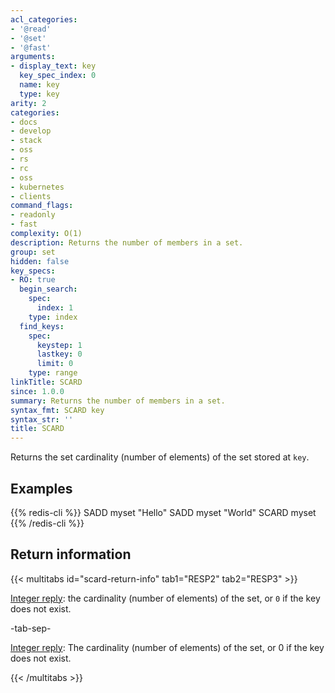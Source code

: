 ```yaml
---
acl_categories:
- '@read'
- '@set'
- '@fast'
arguments:
- display_text: key
  key_spec_index: 0
  name: key
  type: key
arity: 2
categories:
- docs
- develop
- stack
- oss
- rs
- rc
- oss
- kubernetes
- clients
command_flags:
- readonly
- fast
complexity: O(1)
description: Returns the number of members in a set.
group: set
hidden: false
key_specs:
- RO: true
  begin_search:
    spec:
      index: 1
    type: index
  find_keys:
    spec:
      keystep: 1
      lastkey: 0
      limit: 0
    type: range
linkTitle: SCARD
since: 1.0.0
summary: Returns the number of members in a set.
syntax_fmt: SCARD key
syntax_str: ''
title: SCARD
---
```

Returns the set cardinality (number of elements) of the set stored at `key`.

## Examples

{{% redis-cli %}}
SADD myset "Hello"
SADD myset "World"
SCARD myset
{{% /redis-cli %}}

## Return information

{{< multitabs id="scard-return-info" 
    tab1="RESP2" 
    tab2="RESP3" >}}

[Integer reply](../../develop/reference/protocol-spec#integers): the cardinality (number of elements) of the set, or `0` if the key does not exist.

-tab-sep-

[Integer reply](../../develop/reference/protocol-spec#integers): The cardinality (number of elements) of the set, or 0 if the key does not exist.

{{< /multitabs >}}
